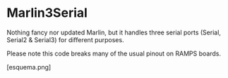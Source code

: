 # Marlin3Serial

Nothing fancy nor updated Marlin, but it handles three serial ports (Serial, Serial2 & Serial3) for different purposes.

Please note this code breaks many of the usual pinout on RAMPS boards.

[esquema.png]
